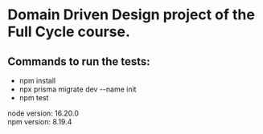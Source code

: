 # Domain Driven Design project of the Full Cycle course.

## Commands to run the tests:
- npm install
- npx prisma migrate dev --name init
- npm test


node version: 16.20.0\
npm version: 8.19.4